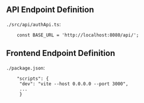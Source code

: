## API Endpoint Definition

`./src/api/authApi.ts`:

		const BASE_URL = 'http://localhost:8080/api/';

## Frontend Endpoint Definition

`./package.json`:

		"scripts": {
		 "dev": "vite --host 0.0.0.0 --port 3000",
		 ...
		 }

